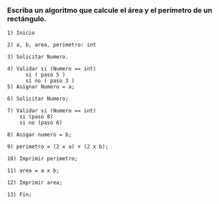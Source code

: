 ### Escriba un algoritmo que calcule el área y el perímetro de un rectángulo.
```
1) Inicio

2) a, b, area, perimetro: int

3) Solicitar Numero.

4) Validar si (Numero == int)
      si ( paso 5 )
      si no ( paso 3 )
5) Asignar Numero = a;

6) Solicitar Numero;

7) Validar si (Numero == int)
    si (paso 8)
    si no (paso 6)
    
8) Asigar numero = b;   

9) perimetro = (2 x a) + (2 x b);

10) Imprimir perimetro;

11) area = a x b;

12) Imprimir area;

13) Fin;
```
